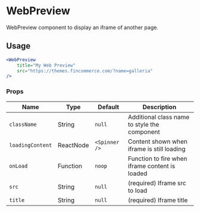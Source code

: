 WebPreview
===

WebPreview component to display an iframe of another page.

## Usage

```jsx
<WebPreview
    title="My Web Preview"
    src="https://themes.fincommerce.com/?name=galleria"
/>
```

### Props

Name | Type | Default | Description
--- | --- | --- | ---
`className` | String | `null` | Additional class name to style the component
`loadingContent` | ReactNode | `<Spinner />` | Content shown when iframe is still loading
`onLoad` | Function | `noop` | Function to fire when iframe content is loaded
`src` | String | `null` | (required) Iframe src to load
`title` | String | `null` | (required) Iframe title
